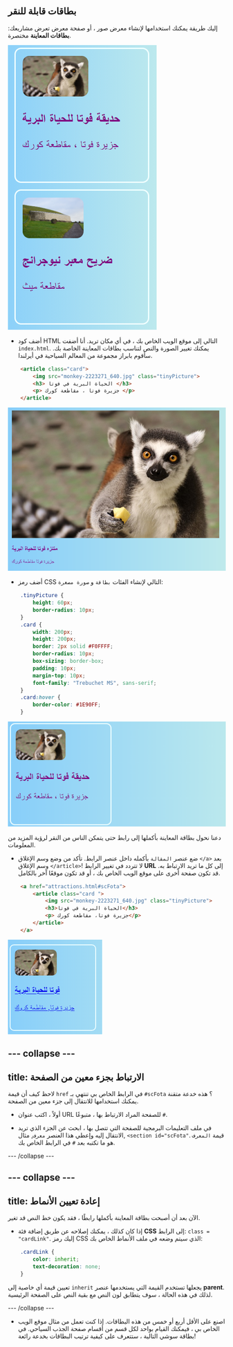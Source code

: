 ## بطاقات قابلة للنقر

إليك طريقة يمكنك استخدامها لإنشاء معرض صور ، أو صفحة معرض تعرض مشاريعك: **بطاقات المعاينة** مختصرة.

![بطاقة معاينة تظهر صورة مصغرة وبعض النص](images/cardsPreview.png)

+ أضف كود HTML التالي إلى موقع الويب الخاص بك ، في أي مكان تريد. أنا أضفت `index.html`. يمكنك تغيير الصورة والنص لتناسب بطاقات المعاينة الخاصة بك. سأقوم بابراز مجموعة من المعالم السياحية في أيرلندا.

```html
    <article class="card">
        <img src="monkey-2223271_640.jpg" class="tinyPicture">
        <h3> الحياة البرية في فوتا </h3>
        <p> جزيرة فوتا ، مقاطعة كورك </p>
    </article>
```

![الصورة والنص قبل تطبيق الأنماط](images/cardUnstyled.png)

+ أضف رمز CSS التالي لإنشاء الفئات `بطاقة` و `صورة مصغرة`:

```css
    .tinyPicture {
        height: 60px;
        border-radius: 10px;
    }
    .card {
        width: 200px;
        height: 200px;
        border: 2px solid #F0FFFF;
        border-radius: 10px;
        box-sizing: border-box;
        padding: 10px;
        margin-top: 10px;
        font-family: "Trebuchet MS", sans-serif;
    }
    .card:hover {
        border-color: #1E90FF;
    }
```

![صورة ونص مع التصميم لإنشاء تأثير بطاقة صغيرة](images/cardStyled.png)

دعنا نحول بطاقة المعاينة بأكملها إلى رابط حتى يتمكن الناس من النقر لرؤية المزيد من المعلومات.

+ ضع عنصر `المقالة` بأكمله داخل عنصر الرابط. تأكد من وضع وسم الإغلاق `</a>` بعد وسم الإغلاق `</article>`! لا تتردد في تغيير الرابط **URL** إلى كل ما تريد الارتباط به. قد تكون صفحة أخرى على موقع الويب الخاص بك ، أو قد تكون موقعًا آخر بالكامل.

```html
    <a href="attractions.html#scFota">  
        <article class="card ">
            <img src="monkey-2223271_640.jpg" class="tinyPicture">
            <h3>الحياة البرية في فوتا</h3>
            <p> جزيرة فوتا، مقاطعة كورك</p>
        </article>
    </a>
```

![النص والصورة التي تحولت إلى رابط](images/cardLink.png)

--- collapse ---
---
title: الارتباط بجزء معين من الصفحة
---

لاحظ كيف أن قيمة `href` في الرابط الخاص بي تنتهي بـ `#scFota` ؟ هذه خدعة متقنة يمكنك استخدامها للانتقال إلى جزء معين من الصفحة.

+ أولاً ، اكتب عنوان URL للصفحة المراد الارتباط بها ، متبوعًا `#`.

+ في ملف التعليمات البرمجية للصفحة التي تتصل بها ، ابحث عن الجزء الذي تريد الانتقال إليه وإعطي هذا العنصر `معرف`, مثال, `<section id="scFota"`. قيمة `المعرف` هو ما تكتبه بعد `#` في الرابط الخاص بك.

--- /collapse ---

--- collapse ---
---
title: إعادة تعيين الأنماط
---

الآن بعد أن أصبحت بطاقة المعاينة بأكملها رابطًا ، فقد يكون خط النص قد تغير.

+ إذا كان كذلك ، يمكنك إصلاحه عن طريق إضافة فئة **CSS** إلى الرابط: `class = "cardLink"`. إليك رمز CSS الذي سيتم وضعه في ملف الأنماط الخاص بك:

```css
    .cardLink {
        color: inherit;
        text-decoration: none;
    }
```

تعيين قيمة أي خاصية إلى `inherit` يجعلها تستخدم القيمة التي يستخدمها عنصر **parent**. لذلك في هذه الحالة ، سوف يتطابق لون النص مع بقية النص على الصفحة الرئيسية.

--- /collapse ---

+ اصنع على الأقل أربع أو خمس من هذه البطاقات. إذا كنت تعمل من مثال موقع الويب الخاص بي ، فيمكنك القيام بواحد لكل قسم من أقسام صفحة الجذب السياحي. في بطاقة سوشي التالية ، ستتعرف على كيفية ترتيب البطاقات بخدعة رائعة!